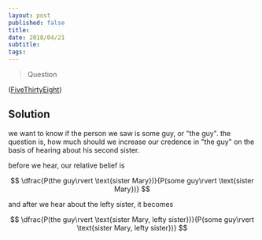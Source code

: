 ```yaml
---
layout: post
published: false
title: 
date: 2018/04/21
subtitle:
tags:
---
```


>Question

<!--more-->

([FiveThirtyEight](URL))

## Solution

we want to know if the person we saw is some guy, or "the guy". the question is, how much should we increase our credence in "the guy" on the basis of hearing about his second sister.

before we hear, our relative belief is

$$
  \dfrac{P(the guy\rvert \text{sister Mary})}{P(some guy\rvert \text{sister Mary})}
$$

and after we hear about the lefty sister, it becomes

$$
  \dfrac{P(the guy\rvert \text{sister Mary, lefty sister})}{P(some guy\rvert \text{sister Mary, lefty sister})}
$$

<br>
